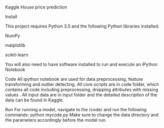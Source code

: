 Kaggle House price prediction


Install

This project requires Python 3.5 and the following Python libraries installed:

NumPy

matplotlib

scikit-learn


You will also need to have software installed to run and execute an iPython Notebook


Code
All ipython notebook are used for data preprocessing, feature transforming and outlier detecting. All core scripts are in code folder, which contains all code including preprocessing, dropping attributes with missing values . All input data are in input folder and the detailed description of the data can be found in Kaggle.


Run
For running a model, navigate to the /code/ and run the following commands: python mycode.py Make sure to change the data directory and the parameters accordingly before the model run.

